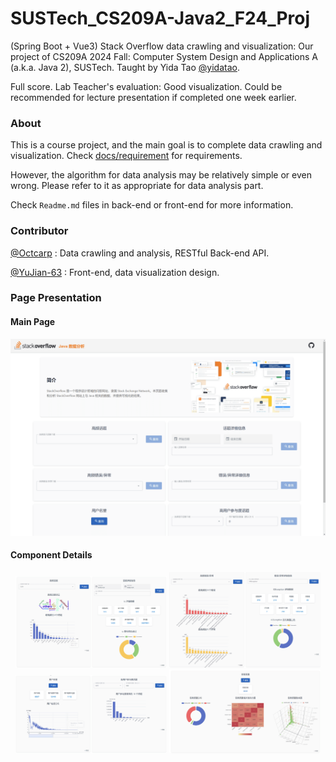 # SUSTech_CS209A-Java2_F24_Proj
 (Spring Boot + Vue3) Stack Overflow data crawling and visualization: Our project of CS209A 2024 Fall: Computer System Design and Applications A (a.k.a. Java 2), SUSTech. Taught by Yida Tao [@yidatao](https://github.com/yidatao).

Full score. Lab Teacher's evaluation: Good visualization. Could be recommended for lecture presentation if completed one week earlier.

### About

This is a course project, and the main goal is to complete data crawling and visualization. Check [docs/requirement](docs/requirement) for requirements.

However, the algorithm for data analysis may be relatively simple or even wrong. Please refer to it as appropriate for data analysis part.

Check `Readme.md` files in back-end or front-end for more information.

### Contributor

[@Octcarp](https://github.com/OctCarp) : Data crawling and analysis, RESTful Back-end API.

[@YuJian-63](https://github.com/YuJian-63) : Front-end, data visualization design.

### Page Presentation

#### Main Page

![main_page](docs/readme/img/main_page.png)

#### Component Details

<div align="center">
  <img src="./docs/readme/img/topic_analysis.png" width="48%" />
  <img src="./docs/readme/img/bug_analysis.png" width="48%" />
  <img src="./docs/readme/img/user_engagement.png" width="48%" />
  <img src="./docs/readme/img/answer_quality.png" width="48%" />
</div>


